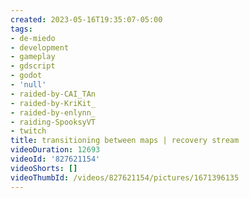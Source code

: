 ```yaml
---
created: 2023-05-16T19:35:07-05:00
tags:
- de-miedo
- development
- gameplay
- gdscript
- godot
- 'null'
- raided-by-CAI_TAn
- raided-by-KriKit_
- raided-by-enlynn_
- raiding-SpooksyVT
- twitch
title: transitioning between maps | recovery stream
videoDuration: 12693
videoId: '827621154'
videoShorts: []
videoThumbId: /videos/827621154/pictures/1671396135
---
```

